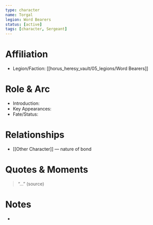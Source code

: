 ```yaml
---
type: character
name: Torgal
legion: Word Bearers
status: [active]
tags: [character, Sergeant]
---
```

# Affiliation
- Legion/Faction: [[horus_heresy_vault/05_legions/Word Bearers]]

# Role & Arc
- Introduction:  
- Key Appearances:  
- Fate/Status:  

# Relationships
- [[Other Character]] — nature of bond

# Quotes & Moments
> “...” (source)

# Notes
-
